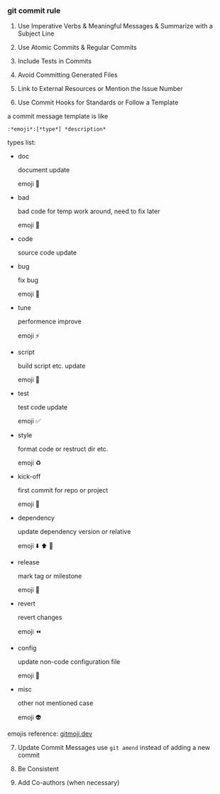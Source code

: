 ### git commit rule

1. Use Imperative Verbs & Meaningful Messages & Summarize with a Subject Line

2. Use Atomic Commits & Regular Commits

3. Include Tests in Commits

4. Avoid Committing Generated Files

5. Link to External Resources or Mention the Issue Number

6. Use Commit Hooks for Standards or Follow a Template

a commit message template is like

`:*emoji*:[*type*] *description*`

types list:

- doc

	document update

	emoji :memo:

- bad

	bad code for temp work around, need to fix later

	emoji :poop:

- code

	source code update

- bug

	fix bug

	emoji :bug:

- tune

	performence improve

	emoji :zap:

- script

	build script etc. update

	emoji :hammer:

- test

	test code update

	emoji :white_check_mark:

- style

	format code or restruct dir etc.

	emoji :recycle:

- kick-off

	first commit for repo or project

	emoji :tada:

- dependency

	update dependency version or relative

	emoji :arrow_down: :arrow_up: :pushpin:

- release

	mark tag or milestone

	emoji :bookmark:

- revert

	revert changes

	emoji :rewind:

- config

	update non-code configuration file

	emoji :wrench:

- misc

	other not mentioned case

	emoji :alien:

emojis reference: [gitmoji.dev](https://gitmoji.dev)


7. Update Commit Messages use `git amend` instead of adding a new commit

8. Be Consistent

9. Add Co-authors (when necessary)
